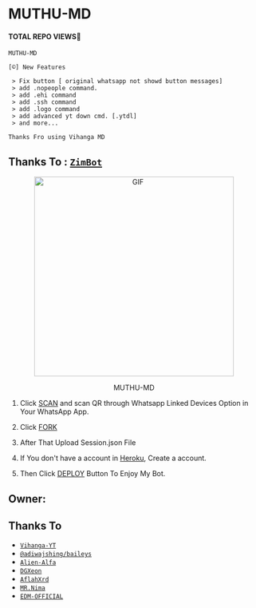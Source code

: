 # MUTHU-MD
#### TOTAL REPO VIEWS📍


    MUTHU-MD

    [©] New Features

     > Fix button [ original whatsapp not showd button messages]
     > add .nopeople command.
     > add .ehi command
     > add .ssh command
     > add .logo command
     > add advanced yt down cmd. [.ytdl]
     > and more...
    
   
   
   
   
   ```Thanks Fro using Vihanga MD```

## Thanks To : [`ZimBot`](https://github.com/zim-bot/zimbot-v4)




 </a>

</p>

<div align="center">

  <p align="center">

<img src="https://i.ibb.co/WGGxrdZ/TS.jpg" alt="GIF" width="400"/>

</p>

  <p align="center">



</p>

</div>

<p align="center">MUTHU-MD</br> 
 


1. Click [SCAN](https://replit.com/@Thusitmk/MUTHU-MD-V70?v=1) and scan QR through Whatsapp Linked Devices Option in Your WhatsApp App.

2. Click [FORK](https://github.com/user123ja/MUTHU-MD-V7/fork)

2. After That Upload Session.json File

3. If You don't have a account in [Heroku](https://signup.heroku.com/), Create a account.

5. Then Click [DEPLOY](https://heroku.com/deploy) Button To Enjoy My Bot.


## Owner:


## Thanks To
* [`Vihanga-YT`](https://github.com/vihangayt0)
* [`@adiwajshing/baileys`](https://github.com/adiwajshing/baileys)
* [`Alien-Alfa`](https://github.com/Alien-Alfa)
* [`DGXeon`](https://github.com/DGXeon)
* [`AflahXrd`](https://github.com/nexusNw)
* [`MR.Nima`](https://github.com/DarkMakerofc)
* [`EDM-OFFICIAL`](https://github.com/edm-official)
